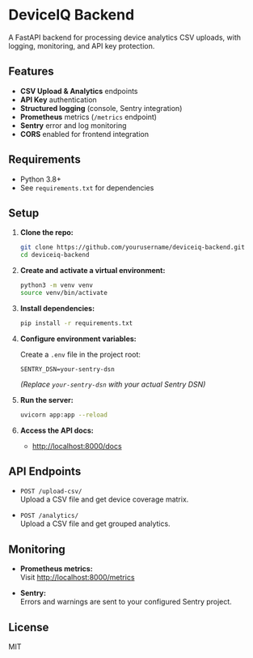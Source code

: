 # DeviceIQ Backend

A FastAPI backend for processing device analytics CSV uploads, with logging, monitoring, and API key protection.

## Features

- **CSV Upload & Analytics** endpoints
- **API Key** authentication
- **Structured logging** (console, Sentry integration)
- **Prometheus** metrics (`/metrics` endpoint)
- **Sentry** error and log monitoring
- **CORS** enabled for frontend integration

## Requirements

- Python 3.8+
- See `requirements.txt` for dependencies

## Setup

1. **Clone the repo:**
   ```sh
   git clone https://github.com/yourusername/deviceiq-backend.git
   cd deviceiq-backend
   ```

2. **Create and activate a virtual environment:**
   ```sh
   python3 -m venv venv
   source venv/bin/activate
   ```

3. **Install dependencies:**
   ```sh
   pip install -r requirements.txt
   ```

4. **Configure environment variables:**

   Create a `.env` file in the project root:
   ```
   SENTRY_DSN=your-sentry-dsn
   ```

   *(Replace `your-sentry-dsn` with your actual Sentry DSN)*

5. **Run the server:**
   ```sh
   uvicorn app:app --reload
   ```

6. **Access the API docs:**
   - [http://localhost:8000/docs](http://localhost:8000/docs)

## API Endpoints

- `POST /upload-csv/`  
  Upload a CSV file and get device coverage matrix.

- `POST /analytics/`  
  Upload a CSV file and get grouped analytics.

## Monitoring

- **Prometheus metrics:**  
  Visit [http://localhost:8000/metrics](http://localhost:8000/metrics)

- **Sentry:**  
  Errors and warnings are sent to your configured Sentry project.

## License

MIT
